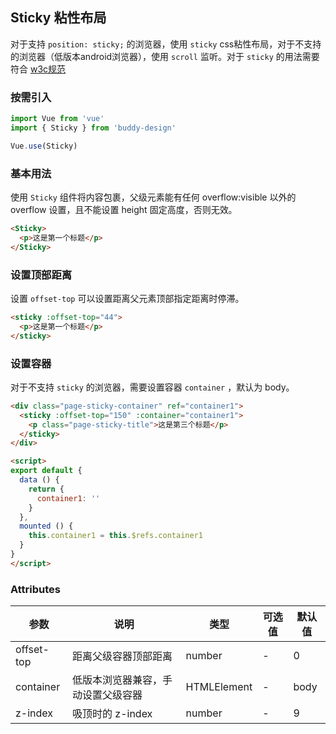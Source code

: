 ## Sticky 粘性布局

对于支持 `position: sticky;` 的浏览器，使用 `sticky` css粘性布局，对于不支持的浏览器（低版本android浏览器），使用 `scroll` 监听。对于 `sticky` 的用法需要符合 [w3c规范](https://developer.mozilla.org/zh-CN/docs/Web/CSS/position)

### 按需引入

```javascript
import Vue from 'vue'
import { Sticky } from 'buddy-design'

Vue.use(Sticky)
```

### 基本用法

使用 `Sticky` 组件将内容包裹，父级元素能有任何 overflow:visible 以外的 overflow 设置，且不能设置 height 固定高度，否则无效。

```html
<Sticky>
  <p>这是第一个标题</p>
</Sticky>
```

### 设置顶部距离

设置 `offset-top` 可以设置距离父元素顶部指定距离时停滞。

```html
<sticky :offset-top="44">
  <p>这是第一个标题</p>
</sticky>
```

### 设置容器

对于不支持 `sticky` 的浏览器，需要设置容器 `container` ，默认为 body。

```html
<div class="page-sticky-container" ref="container1">
  <sticky :offset-top="150" :container="container1">
    <p class="page-sticky-title">这是第三个标题</p>
  </sticky>
</div>

<script>
export default {
  data () {
    return {
      container1: ''
    }
  },
  mounted () {
    this.container1 = this.$refs.container1
  }
}
</script>
```

### Attributes

| 参数      | 说明                                 | 类型      | 可选值       | 默认值   |
|---------- |------------------------------------ |---------- |------------- |-------- |
| offset-top | 距离父级容器顶部距离 | number | - | 0 |
| container | 低版本浏览器兼容，手动设置父级容器 | HTMLElement | - | body |
| z-index | 吸顶时的 z-index | number | - | 9 |
